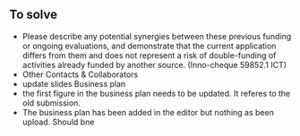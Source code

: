 ## To solve

- Please describe any potential synergies between these previous funding or ongoing evaluations, and demonstrate that the current application differs from them and does not represent a risk of double-funding of activities already funded by another source. (Inno-cheque 59852.1 ICT)
- Other Contacts & Collaborators
- update slides Business plan 
- the first figure in the business plan needs to be updated. It referes to the old submission. 
- The business plan has been added in the editor but nothing as been upload. Should bne